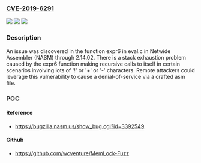 ### [CVE-2019-6291](https://cve.mitre.org/cgi-bin/cvename.cgi?name=CVE-2019-6291)
![](https://img.shields.io/static/v1?label=Product&message=n%2Fa&color=blue)
![](https://img.shields.io/static/v1?label=Version&message=n%2Fa&color=blue)
![](https://img.shields.io/static/v1?label=Vulnerability&message=n%2Fa&color=brighgreen)

### Description

An issue was discovered in the function expr6 in eval.c in Netwide Assembler (NASM) through 2.14.02. There is a stack exhaustion problem caused by the expr6 function making recursive calls to itself in certain scenarios involving lots of '!' or '+' or '-' characters. Remote attackers could leverage this vulnerability to cause a denial-of-service via a crafted asm file.

### POC

#### Reference
- https://bugzilla.nasm.us/show_bug.cgi?id=3392549

#### Github
- https://github.com/wcventure/MemLock-Fuzz


